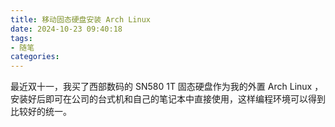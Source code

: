 ```yaml
---
title: 移动固态硬盘安装 Arch Linux
date: 2024-10-23 09:40:18
tags: 
- 随笔
categories:
---
```


最近双十一，我买了西部数码的 SN580 1T 固态硬盘作为我的外置 Arch Linux ，安装好后即可在公司的台式机和自己的笔记本中直接使用，这样编程环境可以得到比较好的统一。



